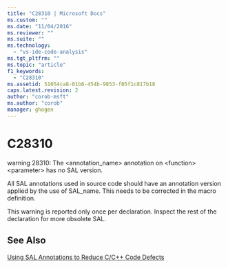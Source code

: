```yaml
---
title: "C28310 | Microsoft Docs"
ms.custom: ""
ms.date: "11/04/2016"
ms.reviewer: ""
ms.suite: ""
ms.technology: 
  - "vs-ide-code-analysis"
ms.tgt_pltfrm: ""
ms.topic: "article"
f1_keywords: 
  - "C28310"
ms.assetid: 51054ca8-01b6-454b-9853-f05f1c817b18
caps.latest.revision: 2
author: "corob-msft"
ms.author: "corob"
manager: ghogen
---
```

# C28310
warning 28310: The <annotation_name> annotation on \<function> \<parameter> has no SAL version.  
  
 All SAL annotations used in source code should have an annotation version applied by the use of SAL_name. This needs to be corrected in the macro definition.  
  
 This warning is reported only once per declaration. Inspect the rest of the declaration for more obsolete SAL.  
  
## See Also  
 [Using SAL Annotations to Reduce C/C++ Code Defects](../code-quality/using-sal-annotations-to-reduce-c-cpp-code-defects.md)